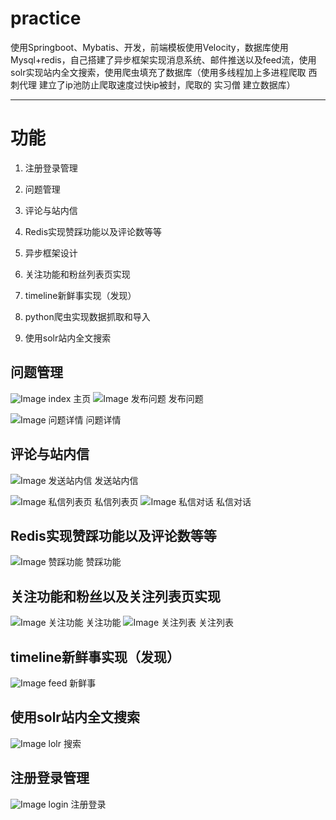 # practice


使用Springboot、Mybatis、开发，前端模板使用Velocity，数据库使用Mysql+redis，自己搭建了异步框架实现消息系统、邮件推送以及feed流，使用solr实现站内全文搜索，使用爬虫填充了数据库（使用多线程加上多进程爬取    西刺代理   建立了ip池防止爬取速度过快ip被封，爬取的  实习僧  建立数据库）
**********************************

# 功能

1. 注册登录管理

2. 问题管理

3. 评论与站内信

4. Redis实现赞踩功能以及评论数等等

5. 异步框架设计

6. 关注功能和粉丝列表页实现

7. timeline新鲜事实现（发现）

8. python爬虫实现数据抓取和导入

9. 使用solr站内全文搜索




## 问题管理

![Image index](https://github.com/chenzhao11/practice/blob/master/ImageFolder/%E9%A6%96%E9%A1%B5.png)
主页
![Image 发布问题](https://github.com/chenzhao11/practice/blob/master/ImageFolder/%E5%8F%91%E5%B8%83%E9%97%AE%E9%A2%98.png)
发布问题

![Image 问题详情](https://github.com/chenzhao11/practice/blob/master/ImageFolder/%E9%97%AE%E9%A2%98%E8%AF%A6%E6%83%85%E4%BB%A5%E5%8F%8A%E8%AF%84%E8%AE%BA%E9%A1%B5%E9%9D%A2.png)
问题详情

## 评论与站内信
![Image 发送站内信](https://github.com/chenzhao11/practice/blob/master/ImageFolder/%E5%8F%91%E9%80%81%E7%A7%81%E4%BF%A1.png)
发送站内信

![Image 私信列表页](https://github.com/chenzhao11/practice/blob/master/ImageFolder/%E7%A7%81%E4%BF%A1%E5%88%97%E8%A1%A8%E9%A1%B5.png)
私信列表页
![Image 私信对话](https://github.com/chenzhao11/practice/blob/master/ImageFolder/%E7%A7%81%E4%BF%A1.png)
私信对话

## Redis实现赞踩功能以及评论数等等
![Image 赞踩功能](https://github.com/chenzhao11/practice/blob/master/ImageFolder/%E8%B5%9E%E8%B8%A9.png)
赞踩功能

## 关注功能和粉丝以及关注列表页实现
![Image 关注功能](https://github.com/chenzhao11/practice/blob/master/ImageFolder/%E5%85%B3%E6%B3%A8%E5%8A%9F%E8%83%BD.png)
关注功能
![Image 关注列表](https://github.com/chenzhao11/practice/blob/master/ImageFolder/%E5%85%B3%E6%B3%A8%E5%88%97%E8%A1%A8.png)
关注列表

## timeline新鲜事实现（发现）
![Image feed](https://github.com/chenzhao11/practice/blob/master/ImageFolder/feed%E6%B5%81.png)
新鲜事

## 使用solr站内全文搜索
![Image lolr](https://github.com/chenzhao11/practice/blob/master/ImageFolder/%E6%90%9C%E7%B4%A2.png)
搜索

## 注册登录管理
![Image login](https://github.com/chenzhao11/practice/blob/master/ImageFolder/%E7%99%BB%E5%BD%95.png)
注册登录




